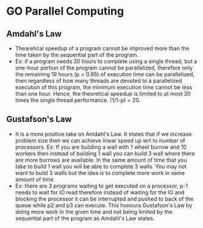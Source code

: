 # GO Parallel Computing

## Amdahl's Law

- Thearetical speedup of a program cannot be improved more than the time taken by the sequential part of the program.
- Ex: if a program needs 20 hours to complete using a single thread, but a one-hour portion of the program cannot be parallelized, therefore only the remaining 19 hours (p = 0.95) of execution time can be parallelized, then regardless of how many threads are devoted to a parallelized execution of this program, the minimum execution time cannot be less than one hour. Hence, the theoretical speedup is limited to at most 20 times the single thread performance. (1/1-p) = 20.

## Gustafson's Law

- It is a more positive take on Amdahl's Law. It states that if we increase problem size then we can achieve linear speed up wrt to number of processors. Ex: If you are building a wall with 1 wheel burrow and 10 workers then instead of building 1 wall you can build 3 wall where there are more burrows are available. In the same amount of time that you take to build 1 wall you will be able to complete 3 walls. You may not want to build 3 walls but the idea is to complete more work in same amount of time.
- Ex: there are 3 programs waiting to get executed on a processor, p-1 needs to wait for IO read therefore instead of waiting for the IO and blocking the processor it can be interrupted and pushed to back of the queue while p2 and p3 can execute. This honours Gustafson's Law by doing more work in the given time and not being limited by the sequential part of the program as Amdahl's Law states.
